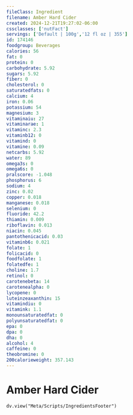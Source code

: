 ```yaml
---
fileClass: Ingredient
filename: Amber Hard Cider
created: 2024-12-21T19:27:02-06:00
cssclasses: ['nutFact']
servings: ['Default | 100g','12 fl oz | 355']
id: 174146
foodgroup: Beverages
calories: 56
fat: 0
protein: 0
carbohydrate: 5.92
sugars: 5.92
fiber: 0
cholesterol: 0
saturatedfats: 0
calcium: 4
iron: 0.06
potassium: 54
magnesium: 3
vitaminaiu: 27
vitaminarae: 1
vitaminc: 2.3
vitaminb12: 0
vitamind: 0
vitamine: 0.09
netcarbs: 5.92
water: 89
omega3s: 0
omega6s: 0
pralscore: -1.048
phosphorus: 6
sodium: 4
zinc: 0.02
copper: 0.018
manganese: 0.018
selenium: 0
fluoride: 42.2
thiamin: 0.009
riboflavin: 0.013
niacin: 0.045
pantothenicacid: 0.03
vitaminb6: 0.021
folate: 1
folicacid: 0
foodfolate: 1
folatedfe: 1
choline: 1.7
retinol: 0
carotenebeta: 14
carotenealpha: 0
lycopene: 0
luteinzeaxanthin: 15
vitamindiu: 0
vitamink: 1.1
monounsaturatedfat: 0
polyunsaturatedfat: 0
epa: 0
dpa: 0
dha: 0
alcohol: 4
caffeine: 0
theobromine: 0
200calorieweight: 357.143
---
```


# Amber Hard Cider

```dataviewjs
dv.view("Meta/Scripts/IngredientsFooter")
```